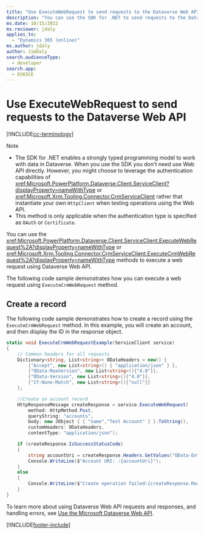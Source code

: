 ```yaml
---
title: "Use ExecuteWebRequest to send requests to the Dataverse Web API | MicrosoftDocs"
description: "You can use the SDK for .NET to send requests to the Dataverse Web API"
ms.date: 10/15/2022
ms.reviewer: jdaly
applies_to: 
  - "Dynamics 365 (online)"
ms.author: jdaly
author: JimDaly
search.audienceType: 
  - developer
search.app: 
  - D365CE
---
```

# Use ExecuteWebRequest to send requests to the Dataverse Web API

[!INCLUDE[cc-terminology](../includes/cc-terminology.md)]

> [!NOTE]
> - The SDK for .NET enables a strongly typed programming model to work with data in Dataverse. When you use the SDK you don't need use Web API directly. However, you might choose to leverage the authentication capabilities of <xref:Microsoft.PowerPlatform.Dataverse.Client.ServiceClient?displayProperty=nameWithType>  or <xref:Microsoft.Xrm.Tooling.Connector.CrmServiceClient> rather that instantiate your own `HttpClient` when testing operations using the Web API.
> - This method is only applicable when the authentication type is specified as `OAuth` or `Certificate`.

You can use the <xref:Microsoft.PowerPlatform.Dataverse.Client.ServiceClient.ExecuteWebRequest%2A?displayProperty=nameWithType> or <xref:Microsoft.Xrm.Tooling.Connector.CrmServiceClient.ExecuteCrmWebRequest%2A?displayProperty=nameWithType> methods to execute a web request using Dataverse Web API.

The following code sample demonstrates how you can execute a web request using `ExecuteCrmWebRequest` method.

## Create a record

The following code sample demonstrates how to create a record using the `ExecuteCrmWebRequest` method. In this example, you will create an account, and then display the ID in the response object.  

```csharp
static void ExecuteCrmWebRequestExample(ServiceClient service)
{
    // Common headers for all requests
    Dictionary<string, List<string>> ODataHeaders = new() {
        {"Accept", new List<string>() { "application/json" } },
        {"OData-MaxVersion", new List<string>(){"4.0"}},
        {"OData-Version", new List<string>(){"4.0"}},
        {"If-None-Match", new List<string>(){"null"}}
    };

    //Create an account record
    HttpResponseMessage createResponse = service.ExecuteWebRequest(
        method: HttpMethod.Post,
        queryString: "accounts",
        body: new JObject { { "name","Test Account" } }.ToString(),
        customHeaders: ODataHeaders,
        contentType: "application/json");

    if (createResponse.IsSuccessStatusCode)
    {
        string accountUri = createResponse.Headers.GetValues("OData-EntityId").FirstOrDefault();
        Console.WriteLine($"Account URI: :{accountUri}");
    }
    else
    {
        Console.WriteLine($"Create operation failed:{createResponse.ReasonPhrase}");
    }
}
```

To learn more about using Dataverse Web API requests and responses, and handling errors, see [Use the Microsoft Dataverse Web API](../webapi/overview.md).

[!INCLUDE[footer-include](../../../includes/footer-banner.md)]